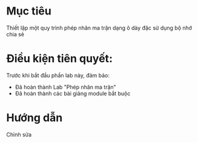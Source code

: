 # Mục tiêu
Thiết lập một quy trình phép nhân ma trận dạng ô dày đặc sử dụng bộ nhớ chia sẻ
# Điều kiện tiên quyết:
Trước khi bắt đầu phần lab này, đảm bảo:
- Đã hoàn thành Lab "Phép nhân ma trận"
- Đã hoàn thành các bài giảng module bắt buộc

# Hướng dẫn
Chỉnh sửa 